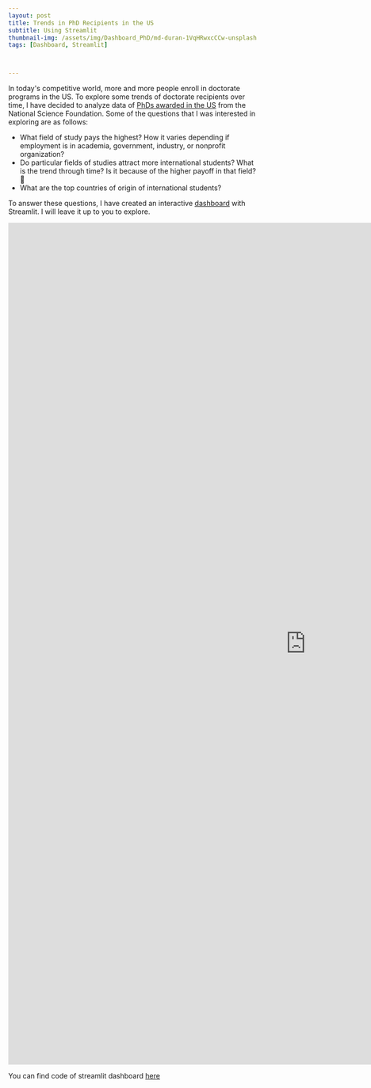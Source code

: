 ```yaml
---
layout: post
title: Trends in PhD Recipients in the US 
subtitle: Using Streamlit
thumbnail-img: /assets/img/Dashboard_PhD/md-duran-1VqHRwxcCCw-unsplash.jpg
tags: [Dashboard, Streamlit]



---
```


In today's competitive world, more and more people enroll in doctorate programs in the US. To explore some trends of doctorate recipients over time, I have decided to analyze data of [PhDs awarded in the US](https://ncses.nsf.gov/pubs/nsf19301/data) from the National Science Foundation. Some of the questions that I was interested in exploring are as follows: 

- What field of study pays the highest? How it varies depending if employment is in academia, government, industry, or nonprofit organization? 
- Do particular fields of studies attract more international students? What is the trend through time? Is it because of the higher payoff in that field? 🤔
- What are the top countries of origin of international students? 

To answer these questions, I have created an interactive [dashboard](https://share.streamlit.io/klalena/dashboard_on_phd_data/main/app.py) with Streamlit. I will leave it up to you to explore. 

<iframe width=1200 height= 1700 frameborder=0 scrolling="no" src="https://share.streamlit.io/klalena/dashboard_on_phd_data/main/app.py"></iframe> 





You can find code of streamlit dashboard [here](https://github.com/Klalena/Dashboard_on_PhD_data)





